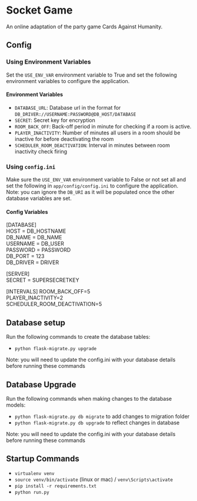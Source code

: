 # Socket Game
An online adaptation of the party game Cards Against Humanity.

## Config
### Using Environment Variables
Set the `USE_ENV_VAR` environment variable to True and set the following environment variables to configure the
application. 

#### Environment Variables
* `DATABASE_URL`:  Database url in the format for `DB_DRIVER://USERNAME:PASSWORD@DB_HOST/DATABASE`
* `SECRET`: Secret key for encryption
* `ROOM_BACK_OFF`:  Back-off period in minute for checking if a room is active. 
* `PLAYER_INACTIVITY`: Number of minutes all users in a room should be inactive for before deactivating the room
* `SCHEDULER_ROOM_DEACTIVATION`: Interval in minutes between room inactivity check firing

### Using `config.ini`
Make sure the `USE_ENV_VAR` environment variable to False or not set all and set the following in `app/config/config.ini` to configure the
application. Note: you can ignore the `DB_URI` as it will be populated once the other database variables are set.

#### Config Variables
[DATABASE]  
HOST = DB_HOSTNAME   
DB_NAME = DB_NAME  
USERNAME = DB_USER  
PASSWORD = PASSWORD  
DB_PORT = 123  
DB_DRIVER = DRIVER    

[SERVER]  
SECRET = SUPERSECRETKEY

[INTERVALS]
ROOM_BACK_OFF=5  
PLAYER_INACTIVITY=2  
SCHEDULER_ROOM_DEACTIVATION=5  

## Database setup
Run the following commands to create the database tables:  
* `python flask-migrate.py upgrade`

Note: you will need to update the config.ini with your database details before running these commands

## Database Upgrade
Run the following commands when making changes to the database models:
* `python flask-migrate.py db migrate` to add changes to migration folder
* `python flask-migrate.py db upgrade` to reflect changes in database

Note: you will need to update the config.ini with your database details before running these commands

## Startup Commands
* `virtualenv venv`  
* `source venv/bin/activate` (linux or mac) / `venv\Scripts\activate`
* `pip install -r requirements.txt`  
* `python run.py`

